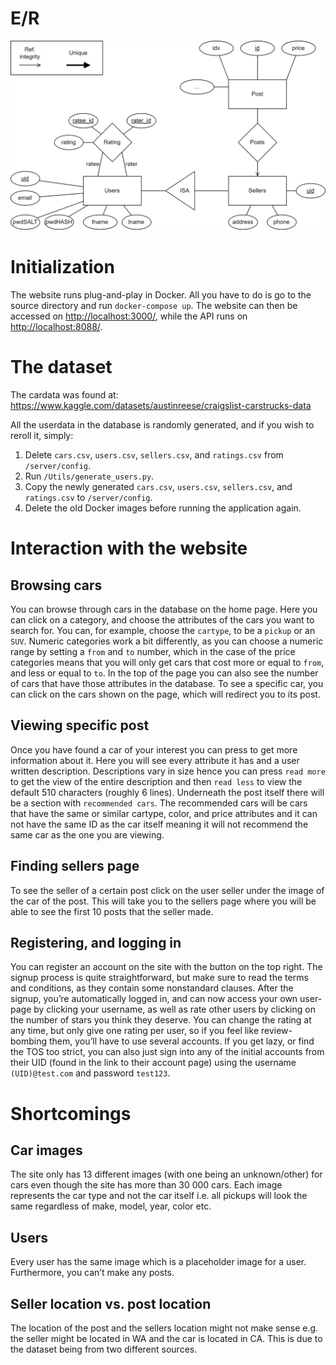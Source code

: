 # E/R
![image](ER.png)

# Initialization
The website runs plug-and-play in Docker. All you have to do is go to the source directory and run ``docker-compose up``. The website can then be accessed on <http://localhost:3000/>, while the API runs on <http://localhost:8088/>.

# The dataset
The cardata was found at:
<https://www.kaggle.com/datasets/austinreese/craigslist-carstrucks-data>

All the userdata in the database is randomly generated, and if you wish to reroll it, simply:

1) Delete ``cars.csv``, ``users.csv``, ``sellers.csv``, and ``ratings.csv`` from ``/server/config``.
2) Run ``/Utils/generate_users.py``.
3) Copy the newly generated  ``cars.csv``, ``users.csv``, ``sellers.csv``, and ``ratings.csv`` to ``/server/config``.
4) Delete the old Docker images before running the application again.

# Interaction with the website
## Browsing cars
You can browse through cars in the database on the home page. Here you can click on a category, and choose the attributes of the cars you want to search for. You can, for example, choose the `cartype`, to be a `pickup` or an `SUV`. Numeric categories work a bit differently, as you can choose a numeric range by setting a `from` and `to` number, which in the case of the price categories means that you will only get cars that cost more or equal to `from`, and less or equal to `to`. In the top of the page you can also see the number of cars that have those attributes in the database. To see a specific car, you can click on the cars shown on the page, which will redirect you to its post.

## Viewing specific post
Once you have found a car of your interest you can press to get more information about it. Here you will see every attribute it has and a user written description. Descriptions vary in size hence you can press `read more` to get the view of the entire description and then `read less` to view the default 510 characters (roughly 6 lines). Underneath the post itself there will be a section with `recommended cars`. The recommended cars will be cars that have the same or similar cartype, color, and price attributes and it can not have the same ID as the car itself meaning it will not recommend the same car as the one you are viewing.

## Finding sellers page
To see the seller of a certain post click on the user seller under the image of the car of the post. This will take you to the sellers page where you will be able to see the first 10 posts that the seller made.

## Registering, and logging in
You can register an account on the site with the button on the top right. The signup process is quite straightforward, but make sure to read the terms and conditions, as they contain some nonstandard clauses.
After the signup, you’re automatically logged in, and can now access your own user-page by clicking your username, as well as rate other users by clicking on the number of stars you think they deserve. You can change the rating at any time, but only give one rating per user, so if you feel like review-bombing them, you’ll have to use several accounts. If you get lazy, or find the TOS too strict, you can also just sign into any of the initial accounts from their UID (found in the link to their account page) using the username ``(UID)@test.com`` and password ``test123``.

# Shortcomings
## Car images
The site only has 13 different images (with one being an unknown/other) for cars even though the site has more than 30 000 cars. Each image represents the car type and not the car itself i.e. all pickups will look the same regardless of make, model, year, color etc.

## Users
Every user has the same image which is a placeholder image for a user. Furthermore, you can’t make any posts.

## Seller location vs. post location
The location of the post and the sellers location might not make sense e.g. the seller might be located in WA and the car is located in CA. This is due to the dataset being from two different sources.
